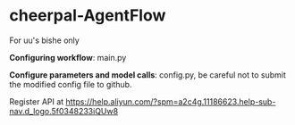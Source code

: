 # cheerpal-AgentFlow
For uu's bishe only

**Configuring workflow**: main.py

**Configure parameters and model calls**: config.py, be careful not to submit the modified config file to github.

Register API at https://help.aliyun.com/?spm=a2c4g.11186623.help-sub-nav.d_logo.5f0348233iQUw8
